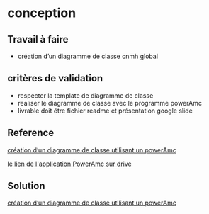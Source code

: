 # conception
## Travail à faire

- création d’un diagramme de classe cnmh global 

## critères de validation
- respecter la template de diagramme de classe
- realiser le diagramme de classe avec le programme powerAmc 
- livrable doit être fichier readme et présentation google slide 


## Reference
[création d’un diagramme de classe utilisant un powerAmc](https://www.youtube.com/watch?v=s3aR3GPdXUA) 

[le lien de l'application PowerAmc sur drive](https://drive.google.com/drive/folders/1Do18IciHx7k5eW7zYHPkwMWWJobaW6s2) 

## Solution
[création d’un diagramme de classe utilisant un powerAmc](https://docs.google.com/presentation/d/1GIwiXzPwzhYdF3lgp8g1JqVO16nzC-l7/edit?usp=sharing&ouid=118290129016085677122&rtpof=true&sd=true) 


